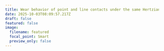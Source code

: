 ```yaml
---
title: Wear behavior of point and line contacts under the same Hertzian stress
date: 2025-10-03T08:09:57.217Z
draft: false
featured: false
image:
  filename: featured
  focal_point: Smart
  preview_only: false
---
```


